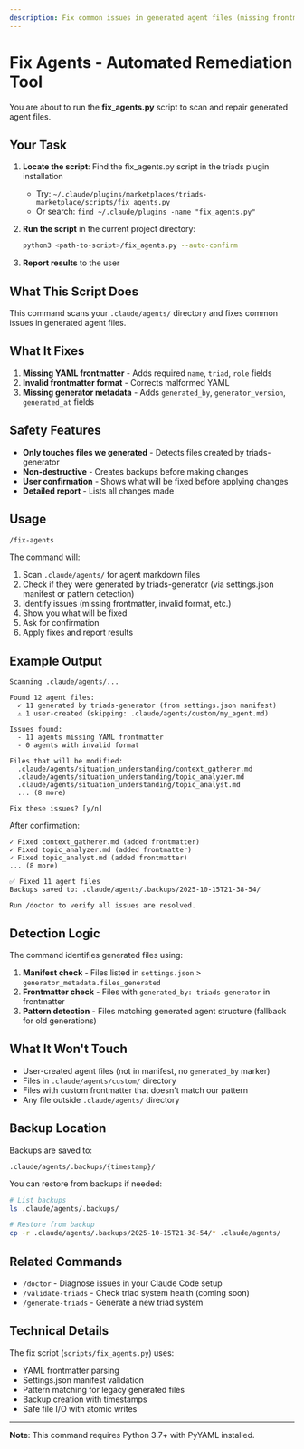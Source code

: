 ```yaml
---
description: Fix common issues in generated agent files (missing frontmatter, invalid format)
---
```


# Fix Agents - Automated Remediation Tool

You are about to run the **fix_agents.py** script to scan and repair generated agent files.

## Your Task

1. **Locate the script**: Find the fix_agents.py script in the triads plugin installation
   - Try: `~/.claude/plugins/marketplaces/triads-marketplace/scripts/fix_agents.py`
   - Or search: `find ~/.claude/plugins -name "fix_agents.py"`

2. **Run the script** in the current project directory:
   ```bash
   python3 <path-to-script>/fix_agents.py --auto-confirm
   ```

3. **Report results** to the user

## What This Script Does

This command scans your `.claude/agents/` directory and fixes common issues in generated agent files.

## What It Fixes

1. **Missing YAML frontmatter** - Adds required `name`, `triad`, `role` fields
2. **Invalid frontmatter format** - Corrects malformed YAML
3. **Missing generator metadata** - Adds `generated_by`, `generator_version`, `generated_at` fields

## Safety Features

- **Only touches files we generated** - Detects files created by triads-generator
- **Non-destructive** - Creates backups before making changes
- **User confirmation** - Shows what will be fixed before applying changes
- **Detailed report** - Lists all changes made

## Usage

```bash
/fix-agents
```

The command will:
1. Scan `.claude/agents/` for agent markdown files
2. Check if they were generated by triads-generator (via settings.json manifest or pattern detection)
3. Identify issues (missing frontmatter, invalid format, etc.)
4. Show you what will be fixed
5. Ask for confirmation
6. Apply fixes and report results

## Example Output

```
Scanning .claude/agents/...

Found 12 agent files:
  ✓ 11 generated by triads-generator (from settings.json manifest)
  ⚠️ 1 user-created (skipping: .claude/agents/custom/my_agent.md)

Issues found:
  - 11 agents missing YAML frontmatter
  - 0 agents with invalid format

Files that will be modified:
  .claude/agents/situation_understanding/context_gatherer.md
  .claude/agents/situation_understanding/topic_analyzer.md
  .claude/agents/situation_understanding/topic_analyst.md
  ... (8 more)

Fix these issues? [y/n]
```

After confirmation:

```
✓ Fixed context_gatherer.md (added frontmatter)
✓ Fixed topic_analyzer.md (added frontmatter)
✓ Fixed topic_analyst.md (added frontmatter)
... (8 more)

✅ Fixed 11 agent files
Backups saved to: .claude/agents/.backups/2025-10-15T21-38-54/

Run /doctor to verify all issues are resolved.
```

## Detection Logic

The command identifies generated files using:

1. **Manifest check** - Files listed in `settings.json` > `generator_metadata.files_generated`
2. **Frontmatter check** - Files with `generated_by: triads-generator` in frontmatter
3. **Pattern detection** - Files matching generated agent structure (fallback for old generations)

## What It Won't Touch

- User-created agent files (not in manifest, no `generated_by` marker)
- Files in `.claude/agents/custom/` directory
- Files with custom frontmatter that doesn't match our pattern
- Any file outside `.claude/agents/` directory

## Backup Location

Backups are saved to:
```
.claude/agents/.backups/{timestamp}/
```

You can restore from backups if needed:
```bash
# List backups
ls .claude/agents/.backups/

# Restore from backup
cp -r .claude/agents/.backups/2025-10-15T21-38-54/* .claude/agents/
```

## Related Commands

- `/doctor` - Diagnose issues in your Claude Code setup
- `/validate-triads` - Check triad system health (coming soon)
- `/generate-triads` - Generate a new triad system

## Technical Details

The fix script (`scripts/fix_agents.py`) uses:
- YAML frontmatter parsing
- Settings.json manifest validation
- Pattern matching for legacy generated files
- Backup creation with timestamps
- Safe file I/O with atomic writes

---

**Note**: This command requires Python 3.7+ with PyYAML installed.

